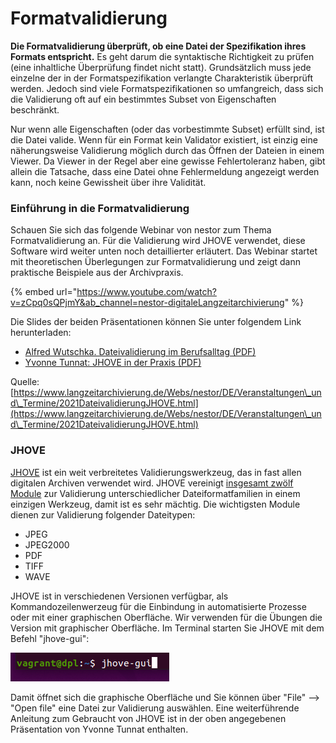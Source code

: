 # Formatvalidierung

**Die Formatvalidierung überprüft, ob eine Datei der Spezifikation ihres Formats entspricht.** Es geht darum die syntaktische Richtigkeit zu prüfen (eine inhaltliche Überprüfung findet nicht statt). Grundsätzlich muss jede einzelne der in der Formatspezifikation verlangte Charakteristik überprüft werden. Jedoch sind viele Formatspezifikationen so umfangreich, dass sich die Validierung oft auf ein bestimmtes Subset von Eigenschaften beschränkt.

Nur wenn alle Eigenschaften (oder das vorbestimmte Subset) erfüllt sind, ist die Datei valide. Wenn für ein Format kein Validator existiert, ist einzig eine näherungsweise Validierung möglich durch das Öffnen der Dateien in einem Viewer. Da Viewer in der Regel aber eine gewisse Fehlertoleranz haben, gibt allein die Tatsache, dass eine Datei ohne Fehlermeldung angezeigt werden kann, noch keine Gewissheit über ihre Validität.

### Einführung in die Formatvalidierung

Schauen Sie sich das folgende Webinar von nestor zum Thema Formatvalidierung an. Für die Validierung wird JHOVE verwendet, diese Software wird weiter unten noch detaillierter erläutert. Das Webinar startet mit theoretischen Überlegungen zur Formatvalidierung und zeigt dann praktische Beispiele aus der Archivpraxis.

{% embed url="https://www.youtube.com/watch?v=zCpq0sQPjmY&ab_channel=nestor-digitaleLangzeitarchivierung" %}

Die Slides der beiden Präsentationen können Sie unter folgendem Link herunterladen:

* [Alfred Wutschka. Dateivalidierung im Berufsalltag (PDF)](https://www.langzeitarchivierung.de/Webs/nestor/SharedDocs/Downloads/DE/praesentationen/2021DateivalidierungJHOVEWutschka.pdf?\_\_blob=publicationFile\&v=1)
* [Yvonne Tunnat: JHOVE in der Praxis (PDF)](https://www.langzeitarchivierung.de/Webs/nestor/SharedDocs/Downloads/DE/praesentationen/2021DateivalidierungJHOVETunnat.pdf?\_\_blob=publicationFile\&v=1)

Quelle: [https://www.langzeitarchivierung.de/Webs/nestor/DE/Veranstaltungen\_und\_Termine/2021DateivalidierungJHOVE.html](https://www.langzeitarchivierung.de/Webs/nestor/DE/Veranstaltungen\_und\_Termine/2021DateivalidierungJHOVE.html)

### JHOVE

[JHOVE](https://jhove.openpreservation.org/) ist ein weit verbreitetes Validierungswerkzeug, das in fast allen digitalen Archiven verwendet wird. JHOVE vereinigt [insgesamt zwölf Module](https://jhove.openpreservation.org/modules/) zur Validierung unterschiedlicher Dateiformatfamilien in einem einzigen Werkzeug, damit ist es sehr mächtig. Die wichtigsten Module dienen zur Validierung folgender Dateitypen:

* JPEG
* JPEG2000
* PDF
* TIFF
* WAVE

JHOVE ist in verschiedenen Versionen verfügbar, als Kommandozeilenwerzeug für die Einbindung in automatisierte Prozesse oder mit einer graphischen Oberfläche. Wir verwenden für die Übungen die Version mit graphischer Oberfläche. Im Terminal starten Sie JHOVE mit dem Befehl "jhove-gui":

![](<../.gitbook/assets/image (7) (1).png>)

Damit öffnet sich die graphische Oberfläche und Sie können über "File" --> "Open file" eine Datei zur Validierung auswählen. Eine weiterführende Anleitung zum Gebraucht von JHOVE ist in der oben angegebenen Präsentation von Yvonne Tunnat enthalten.

